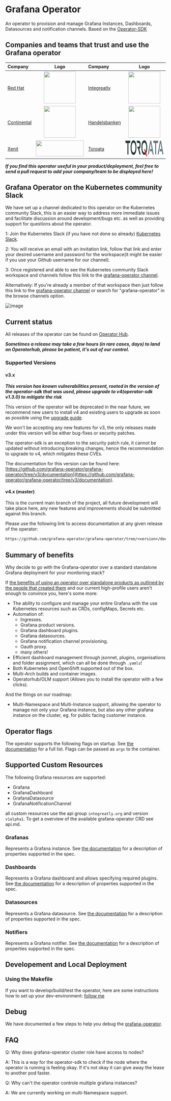 # Grafana Operator

An operator to provision and manage Grafana Instances, Dashboards, Datasources and notification channels. Based on the [Operator-SDK](https://sdk.operatorframework.io/)

## Companies and teams that trust and use the Grafana operator

| Company  | Logo | Company | Logo
| :---     |    :----:   | :---        |    :----:   |
| [Red Hat](https://www.redhat.com)| <img src= "./media/users/redhat.png" width=100 height=100 > | [Integreatly](https://www.redhat.com/en/products/integration)|<img src= "./media/users/integreatly.png" width=100 height=100> |
 [Continental](https://www.continental.com/)|<img src= "./media/users/continental.png" width=100 height=100 > | [Handelsbanken]("https://www.handelsbanken.se/en/")|<img src= "./media/users/handelsbanken.svg" width=100 height=100 >|
| [Xenit](https://xenit.se/contact/)|<img src= "./media/users/xenit.png" width=150 height=50 >| [Torqata](https://torqata.com)|<img src= "./media/users/torqata.jpg" width=150 height=50 > |

***If you find this operator useful in your product/deployment, feel free to send a pull request to add your company/team to be displayed here!***

## Grafana Operator on the Kubernetes community Slack

We have set up a channel dedicated to this operator on the Kubernetes community Slack, this is an easier way to address
more immediate issues and facilitate discussion around development/bugs etc. as well as providing support for questions
about the operator.

1: Join the Kubernetes Slack (if you have not done so already) [Kubernetes Slack](https://slack.k8s.io/).

2: You will receive an email with an invitation link, follow that link and enter your desired username and password for the workspace(it might be easier if you use your Github username for our channel).

3: Once registered and able to see the Kubernetes community Slack workspace and channels follow this link to the [grafana-operator channel](https://kubernetes.slack.com/messages/grafana-operator/ ).

Alternatively:
If you're already a member of that workspace then just follow this link to the [grafana-operator channel](https://kubernetes.slack.com/messages/grafana-operator/)
or search for "grafana-operator" in the browse channels option.

![image](https://user-images.githubusercontent.com/35736504/90978105-0b195300-e543-11ea-86ee-1825da0e3b75.png)

## Current status

All releases of the operator can be found on [Operator Hub](https://operatorhub.io/operator/grafana-operator).

***Sometimes a release may take a few hours (in rare cases, days) to land on Operatorhub, please be patient, it's out of our control.***

### Supported Versions

#### v3.x

***This version has known vulnerabilities present, rooted in the version of the operator-sdk that was used, please upgrade to v4(operator-sdk v1.3.0) to mitigate the risk***

This version of the operator will be deprecated in the near future, we recommend new users to install v4 and existing users to upgrade as soon as possible using the [upgrade guide](./documentation/upgrade.md).

We won't be accepting any new features for v3, the only releases made under this version will be either bug-fixes or security patches.

The operator-sdk is an exception to the security patch rule, it cannot be updated without introducing breaking changes, hence the recommendation to upgrade to v4, which mitigates these CVEs.

The documentation for this version can be found here: [https://github.com/grafana-operator/grafana-operator/tree/v3/documentation](https://github.com/grafana-operator/grafana-operator/tree/v3/documentation).

#### v4.x (master)

This is the current main branch of the project, all future development will take place here, any new features and improvements should be submitted against this branch.

Please use the following link to access documentation at any given release of the operator:

```txt
https://github.com/grafana-operator/grafana-operator/tree/<version>/documentation
```

## Summary of benefits

Why decide to go with the Grafana-operator over a standard standalone Grafana deployment for your monitoring stack?

If [the benefits of using an operator over standalone products as outlined by the people that created them](https://operatorframework.io/) and our current high-profile users aren't enough to convince you, here's some more:

* The ability to configure and manage your entire Grafana with the use Kubernetes resources such as CRDs, configMaps, Secrets etc.
* Automation of:
  * Ingresses.
  * Grafana product versions.
  * Grafana dashboard plugins.
  * Grafana datasources.
  * Grafana notification channel provisioning.
  * Oauth proxy.
  * many others!
* Efficient dashboard management through jsonnet, plugins, organisations and folder assignment, which can all be done through `.yamls`!
* Both Kubernetes and OpenShift supported out of the box.
* Multi-Arch builds and container images.
* Operatorhub/OLM support (Allows you to install the operator with a few clicks).

And the things on our roadmap:

* Multi-Namespace and Multi-Instance support, allowing the operator to manage not only your Grafana instance, but also any other grafana instance on the cluster, eg. for public facing customer instance.

## Operator flags

The operator supports the following flags on startup.
See [the documentation](./documentation/deploy_grafana.md) for a full list.
Flags can be passed as `args` to the container.

## Supported Custom Resources

The following Grafana resources are supported:

* Grafana
* GrafanaDashboard
* GrafanaDatasource
* GrafanaNotificationChannel

all custom resources use the api group `integreatly.org` and version `v1alpha1`.
To get a overview of the available grafana-operator CRD see api.md.

### Grafanas

Represents a Grafana instance. See [the documentation](./documentation/deploy_grafana.md) for a description of properties supported in the spec.

### Dashboards

Represents a Grafana dashboard and allows specifying required plugins. See [the documentation](./documentation/dashboards.md) for a description of properties supported in the spec.

### Datasources

Represents a Grafana datasource. See [the documentation](./documentation/datasources.md) for a description of properties supported in the spec.

### Notifiers

Represents a Grafana notifier. See [the documentation](./documentation/notifiers.md) for a description of properties supported in the spec.

## Developement and Local Deployment

### Using the Makefile

If you want to develop/build/test the operator, here are some instructions how to set up your dev-environment: [follow me](./documentation/develop.md)

## Debug

We have documented a few steps to help you debug the [grafana-operator](documentation/debug.md).

## FAQ

Q: Why does grafana-operator cluster role have access to nodes?

A: This is a way for the operator-sdk to check if the node where the operator is running is feeling okay.
   If it's not okay it can give away the lease to another pod faster.

Q: Why can't the operator controle multiple grafana instances?

A: We are currently working on multi-Namespace support.
